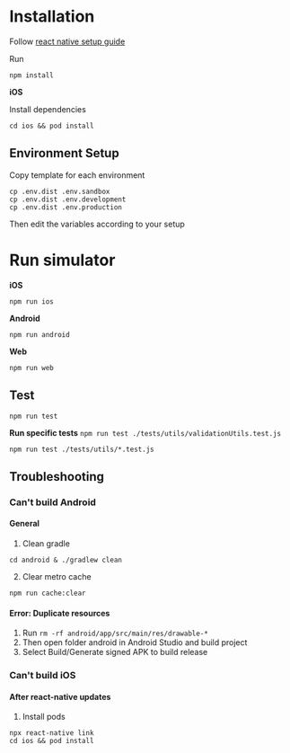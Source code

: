 # Installation

Follow [react native setup guide](https://reactnative.dev/docs/environment-setup)

Run

`npm install`

**iOS**

Install dependencies

`cd ios && pod install`

## Environment Setup

Copy template for each environment

```
cp .env.dist .env.sandbox
cp .env.dist .env.development
cp .env.dist .env.production
```

Then edit the variables according to your setup

# Run simulator

**iOS**

`npm run ios`

**Android**

`npm run android`

**Web**

`npm run web`



## Test

`npm run test`

**Run specific tests**
`npm run test ./tests/utils/validationUtils.test.js`

`npm run test ./tests/utils/*.test.js`


## Troubleshooting

### Can't build Android

#### General

1. Clean gradle

`cd android & ./gradlew clean`

2. Clear metro cache

`npm run cache:clear`

#### Error: Duplicate resources

1. Run `rm -rf android/app/src/main/res/drawable-*`
2. Then open folder android in Android Studio and build project
3. Select Build/Generate signed APK to build release



### Can't build iOS

#### After react-native updates

1. Install pods

```
npx react-native link
cd ios && pod install
```